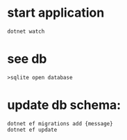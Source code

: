 # start application
    dotnet watch

# see db
    >sqlite open database

# update db schema:
    dotnet ef migrations add {message}
    dotnet ef update